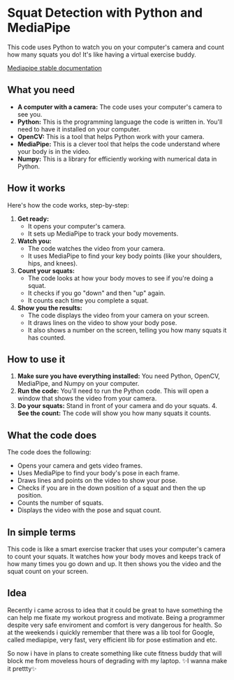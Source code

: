 # Squat Detection with Python and MediaPipe

This code uses Python to watch you on your computer's camera and count how many squats you do! It's like having a virtual exercise buddy.

[Mediapipe stable documentation](https://ai.google.dev/edge/mediapipe/solutions/vision/pose_landmarker?hl=ru)

## What you need

* **A computer with a camera:** The code uses your computer's camera to see you.
* **Python:** This is the programming language the code is written in. You'll need to have it installed on your computer.
* **OpenCV:** This is a tool that helps Python work with your camera.
* **MediaPipe:** This is a clever tool that helps the code understand where your body is in the video.
* **Numpy:** This is a library for efficiently working with numerical data in Python.

## How it works

Here's how the code works, step-by-step:

1.  **Get ready:**
    * It opens your computer's camera.
    * It sets up MediaPipe to track your body movements.
2.  **Watch you:**
    * The code watches the video from your camera.
    * It uses MediaPipe to find your key body points (like your shoulders, hips, and knees).
3.  **Count your squats:**
    * The code looks at how your body moves to see if you're doing a squat.
    * It checks if you go "down" and then "up" again.
    * It counts each time you complete a squat.
4.  **Show you the results:**
    * The code displays the video from your camera on your screen.
    * It draws lines on the video to show your body pose.
    * It also shows a number on the screen, telling you how many squats it has counted.

## How to use it

1.  **Make sure you have everything installed:** You need Python, OpenCV, MediaPipe, and Numpy on your computer.
2.  **Run the code:** You'll need to run the Python code. This will open a window that shows the video from your camera.
3.  **Do your squats:** Stand in front of your camera and do your squats.
    4.  **See the count:** The code will show you how many squats it counts.

## What the code does

The code does the following:

* Opens your camera and gets video frames.
* Uses MediaPipe to find your body's pose in each frame.
* Draws lines and points on the video to show your pose.
* Checks if you are in the down position of a squat and then the up position.
* Counts the number of squats.
* Displays the video with the pose and squat count.

## In simple terms

This code is like a smart exercise tracker that uses your computer's camera to count your squats. It watches how your body moves and keeps track of how many times you go down and up. It then shows you the video and the squat count on your screen.

## Idea

Recently i came across to idea that it could be great to have something the can help me fixate my workout progress and motivate. 
Being a programmer despite very safe enviroment and comfort is very dangerous for health. 
So at the weekends i quickly remember that there was a lib tool for Google, called mediapipe, very fast, very efficient lib for pose estimation and etc. 

So now i have in plans to create something like cute fitness buddy that will block me from moveless hours of degrading with my laptop. 
✨I wanna make it prettty✨